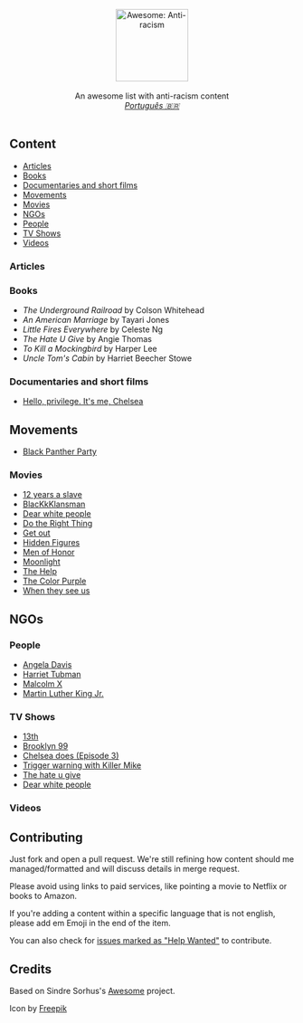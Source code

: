 <p align="center">
    <img src="https://user-images.githubusercontent.com/405355/83671033-6b36d380-a5aa-11ea-93e4-8ee406523242.png" style="width:128px;height:auto;" alt="Awesome: Anti-racism">
    <br />
   <br />
    An awesome list with anti-racism content<br />
    <em><a href="readme-pt-br.md">Português 🇧🇷</a></em>
    <br />
    <br />
</p>

## Content

- [Articles](#articles)
- [Books](#books)
- [Documentaries and short films](#documentaries-and-short-films)
- [Movements](#movements)
- [Movies](#movies)
- [NGOs](#ngos)
- [People](#people)
- [TV Shows](#tv-shows)
- [Videos](#videos)

### Articles

### Books

- _The Underground Railroad_ by Colson Whitehead
- _An American Marriage_ by Tayari Jones
- _Little Fires Everywhere_ by Celeste Ng
- _The Hate U Give_ by Angie Thomas
- _To Kill a Mockingbird_ by Harper Lee
- _Uncle Tom's Cabin_ by Harriet Beecher Stowe

### Documentaries and short films

- [Hello, privilege. It's me, Chelsea](https://www.themoviedb.org/movie/628039-hello-privilege-it-s-me-chelsea)

## Movements

- [Black Panther Party](https://en.wikipedia.org/wiki/Black_Panther_Party)

### Movies

- [12 years a slave](https://www.themoviedb.org/movie/76203-12-years-a-slave?language=en-US)
- [BlacKkKlansman](https://www.themoviedb.org/movie/487558-black-klansman?language=en-US)
- [Dear white people](https://www.themoviedb.org/movie/114750-dear-white-people?language=en-US)
- [Do the Right Thing](https://www.themoviedb.org/movie/925-do-the-right-thing?language=en-US)
- [Get out](https://www.themoviedb.org/movie/419430-get-out?language=en-US)
- [Hidden Figures](https://www.themoviedb.org/movie/381284-hidden-figures)
- [Men of Honor](https://www.themoviedb.org/movie/11978-men-of-honor?language=en-US)
- [Moonlight](https://www.themoviedb.org/search/movie?query=Moonlight&language=en-US)
- [The Help](https://www.themoviedb.org/movie/50014-the-help)
- [The Color Purple](https://www.themoviedb.org/movie/873-the-color-purple)
- [When they see us](https://www.themoviedb.org/tv/81355-when-they-see-us)

## NGOs

### People

- [Angela Davis](https://en.wikipedia.org/wiki/Angela_Davis)
- [Harriet Tubman](https://en.wikipedia.org/wiki/Harriet_Tubman)
- [Malcolm X](https://en.wikipedia.org/wiki/Malcolm_X)
- [Martin Luther King Jr.](https://en.wikipedia.org/wiki/Martin_Luther_King_Jr.)

### TV Shows

- [13th](https://www.themoviedb.org/movie/407806-13th?language=en-US)
- [Brooklyn 99](https://www.themoviedb.org/tv/48891-brooklyn-nine-nine?language=en-US)
- [Chelsea does (Episode 3)](https://www.themoviedb.org/tv/65434-chelsea-does)
- [Trigger warning with Killer Mike](https://www.themoviedb.org/tv/85956-trigger-warning-with-killer-mike)
- [The hate u give](https://www.themoviedb.org/movie/470044-the-hate-u-give?language=en-US)
- [Dear white people](https://www.themoviedb.org/tv/70767-dear-white-people?language=en-US)

### Videos

## Contributing

Just fork and open a pull request. We're still refining how content should me managed/formatted and will discuss details in merge request.

Please avoid using links to paid services, like pointing a movie to Netflix or books to Amazon.

If you're adding a content within a specific language that is not english, please add em Emoji in the end of the item.

You can also check for [issues marked as "Help Wanted"](https://github.com/rafaelcavalcante/awesome-anti-racism/issues?q=is%3Aissue+is%3Aopen+label%3A%22help+wanted%22) to contribute.

## Credits

Based on Sindre Sorhus's [Awesome](https://github.com/sindresorhus/awesome) project.

Icon by [Freepik](https://www.flaticon.com/br/autores/freepik)
